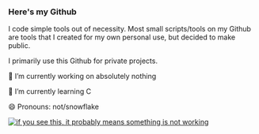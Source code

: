 ### Here's my Github

I code simple tools out of necessity. Most small scripts/tools on my Github are tools that I created for my own personal use, but decided to make public.

I primarily use this Github for private projects.

<!--

Here are some ideas to get you started:

 🔭 I’m currently working on absolutely nothing
 🌱 I’m currently learning C
- 👯 I’m looking to collaborate on ...
- 🤔 I’m looking for help with ...
- 💬 Ask me about ...
- 📫 How to reach me: ...
 😄 Pronouns: not/snowflake
- ⚡ Fun fact: ...
-->

🔭 I’m currently working on absolutely nothing

🌱 I’m currently learning C

😄 Pronouns: not/snowflake


[![if you see this, it probably means something is not working](https://github-readme-stats.vercel.app/api?username=6jx&count_private=true&show_icons=true&theme=cobalt)](https://github.com/anuraghazra/github-readme-stats)
